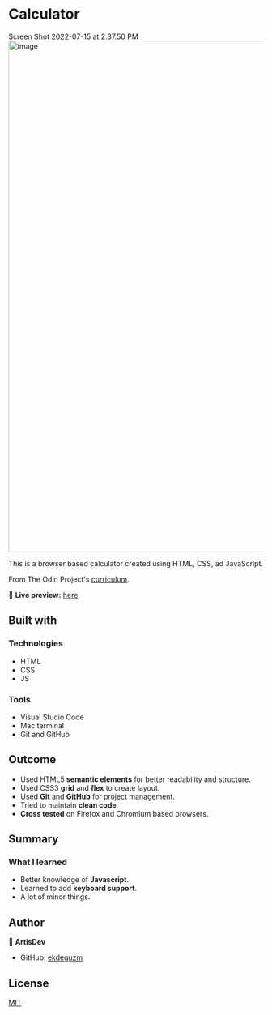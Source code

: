 # Calculator

Screen Shot 2022-07-15 at 2.37.50 PM<img width="1010" alt="image" src="https://user-images.githubusercontent.com/35510088/179314725-55af8d34-9e8a-4f02-8c91-63e29d9d180c.png">

This is a browser based calculator created using HTML, CSS, ad JavaScript.

From The Odin Project's [curriculum](https://www.theodinproject.com/courses/foundations/lessons/calculator).

🔗 **Live preview:** [here](https://ekdeguzm.github.io/calculator/)

## Built with

### Technologies

* HTML
* CSS
* JS

### Tools

* Visual Studio Code
* Mac terminal
* Git and GitHub


## Outcome

* Used HTML5 **semantic elements** for better readability and structure.
* Used CSS3 **grid** and **flex** to create layout.
* Used **Git** and **GitHub** for project management.
* Tried to maintain **clean code**.
* **Cross tested** on Firefox and Chromium based browsers.

## Summary

### What I learned

* Better knowledge of **Javascript**.
* Learned to add **keyboard support**.
* A lot of minor things.

## Author

👤 **ArtisDev**
* GitHub: [ekdeguzm](https://github.com/ekdeguzm)


## License
[MIT](https://choosealicense.com/licenses/mit/)
